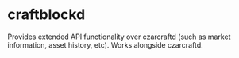 craftblockd
==============

Provides extended API functionality over czarcraftd (such as market information, asset history, etc). Works alongside czarcraftd.
